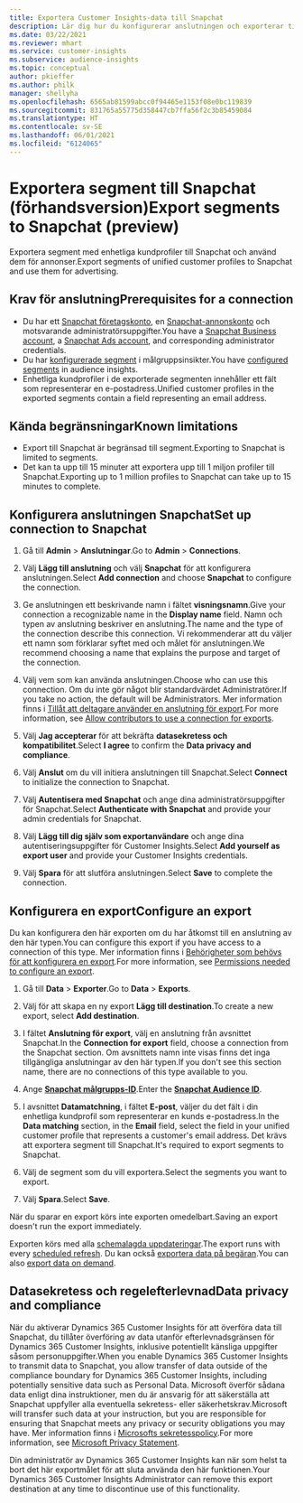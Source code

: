 ```yaml
---
title: Exportera Customer Insights-data till Snapchat
description: Lär dig hur du konfigurerar anslutningen och exporterar till Snapchat.
ms.date: 03/22/2021
ms.reviewer: mhart
ms.service: customer-insights
ms.subservice: audience-insights
ms.topic: conceptual
author: pkieffer
ms.author: philk
manager: shellyha
ms.openlocfilehash: 6565ab81599abcc0f94465e1153f08e0bc119839
ms.sourcegitcommit: 831765a55775d358447cb7ffa56f2c3b85459084
ms.translationtype: HT
ms.contentlocale: sv-SE
ms.lasthandoff: 06/01/2021
ms.locfileid: "6124065"
---
```

# <a name="export-segments-to-snapchat-preview"></a><span data-ttu-id="ce9be-103">Exportera segment till Snapchat (förhandsversion)</span><span class="sxs-lookup"><span data-stu-id="ce9be-103">Export segments to Snapchat (preview)</span></span>

<span data-ttu-id="ce9be-104">Exportera segment med enhetliga kundprofiler till Snapchat och använd dem för annonser.</span><span class="sxs-lookup"><span data-stu-id="ce9be-104">Export segments of unified customer profiles to Snapchat and use them for advertising.</span></span> 

## <a name="prerequisites-for-a-connection"></a><span data-ttu-id="ce9be-105">Krav för anslutning</span><span class="sxs-lookup"><span data-stu-id="ce9be-105">Prerequisites for a connection</span></span>

-   <span data-ttu-id="ce9be-106">Du har ett [Snapchat företagskonto](https://business.snapchat.com/), en [Snapchat-annonskonto](https://ads.snapchat.com/) och motsvarande administratörsuppgifter.</span><span class="sxs-lookup"><span data-stu-id="ce9be-106">You have a [Snapchat Business account](https://business.snapchat.com/), a [Snapchat Ads account](https://ads.snapchat.com/), and corresponding administrator credentials.</span></span>
-   <span data-ttu-id="ce9be-107">Du har [konfigurerade segment](segments.md) i målgruppsinsikter.</span><span class="sxs-lookup"><span data-stu-id="ce9be-107">You have [configured segments](segments.md) in audience insights.</span></span>
-   <span data-ttu-id="ce9be-108">Enhetliga kundprofiler i de exporterade segmenten innehåller ett fält som representerar en e-postadress.</span><span class="sxs-lookup"><span data-stu-id="ce9be-108">Unified customer profiles in the exported segments contain a field representing an email address.</span></span>

## <a name="known-limitations"></a><span data-ttu-id="ce9be-109">Kända begränsningar</span><span class="sxs-lookup"><span data-stu-id="ce9be-109">Known limitations</span></span>

- <span data-ttu-id="ce9be-110">Export till Snapchat är begränsad till segment.</span><span class="sxs-lookup"><span data-stu-id="ce9be-110">Exporting to Snapchat is limited to segments.</span></span>
- <span data-ttu-id="ce9be-111">Det kan ta upp till 15 minuter att exportera upp till 1 miljon profiler till Snapchat.</span><span class="sxs-lookup"><span data-stu-id="ce9be-111">Exporting up to 1 million profiles to Snapchat can take up to 15 minutes to complete.</span></span> 

## <a name="set-up-connection-to-snapchat"></a><span data-ttu-id="ce9be-112">Konfigurera anslutningen Snapchat</span><span class="sxs-lookup"><span data-stu-id="ce9be-112">Set up connection to Snapchat</span></span>

1. <span data-ttu-id="ce9be-113">Gå till **Admin** > **Anslutningar**.</span><span class="sxs-lookup"><span data-stu-id="ce9be-113">Go to **Admin** > **Connections**.</span></span>

1. <span data-ttu-id="ce9be-114">Välj **Lägg till anslutning** och välj **Snapchat** för att konfigurera anslutningen.</span><span class="sxs-lookup"><span data-stu-id="ce9be-114">Select **Add connection** and choose **Snapchat** to configure the connection.</span></span>

1. <span data-ttu-id="ce9be-115">Ge anslutningen ett beskrivande namn i fältet **visningsnamn**.</span><span class="sxs-lookup"><span data-stu-id="ce9be-115">Give your connection a recognizable name in the **Display name** field.</span></span> <span data-ttu-id="ce9be-116">Namn och typen av anslutning beskriver en anslutning.</span><span class="sxs-lookup"><span data-stu-id="ce9be-116">The name and the type of the connection describe this connection.</span></span> <span data-ttu-id="ce9be-117">Vi rekommenderar att du väljer ett namn som förklarar syftet med och målet för anslutningen.</span><span class="sxs-lookup"><span data-stu-id="ce9be-117">We recommend choosing a name that explains the purpose and target of the connection.</span></span>

1. <span data-ttu-id="ce9be-118">Välj vem som kan använda anslutningen.</span><span class="sxs-lookup"><span data-stu-id="ce9be-118">Choose who can use this connection.</span></span> <span data-ttu-id="ce9be-119">Om du inte gör något blir standardvärdet Administratörer.</span><span class="sxs-lookup"><span data-stu-id="ce9be-119">If you take no action, the default will be Administrators.</span></span> <span data-ttu-id="ce9be-120">Mer information finns i [Tillåt att deltagare använder en anslutning för export](connections.md#allow-contributors-to-use-a-connection-for-exports).</span><span class="sxs-lookup"><span data-stu-id="ce9be-120">For more information, see [Allow contributors to use a connection for exports](connections.md#allow-contributors-to-use-a-connection-for-exports).</span></span>

1. <span data-ttu-id="ce9be-121">Välj **Jag accepterar** för att bekräfta **datasekretess och kompatibilitet**.</span><span class="sxs-lookup"><span data-stu-id="ce9be-121">Select **I agree** to confirm the **Data privacy and compliance**.</span></span>

1. <span data-ttu-id="ce9be-122">Välj **Anslut** om du vill initiera anslutningen till Snapchat.</span><span class="sxs-lookup"><span data-stu-id="ce9be-122">Select **Connect** to initialize the connection to Snapchat.</span></span>

1. <span data-ttu-id="ce9be-123">Välj **Autentisera med Snapchat** och ange dina administratörsuppgifter för Snapchat.</span><span class="sxs-lookup"><span data-stu-id="ce9be-123">Select **Authenticate with Snapchat** and provide your admin credentials for Snapchat.</span></span> 

1. <span data-ttu-id="ce9be-124">Välj **Lägg till dig själv som exportanvändare** och ange dina autentiseringsuppgifter för Customer Insights.</span><span class="sxs-lookup"><span data-stu-id="ce9be-124">Select **Add yourself as export user** and provide your Customer Insights credentials.</span></span>

1. <span data-ttu-id="ce9be-125">Välj **Spara** för att slutföra anslutningen.</span><span class="sxs-lookup"><span data-stu-id="ce9be-125">Select **Save** to complete the connection.</span></span>

## <a name="configure-an-export"></a><span data-ttu-id="ce9be-126">Konfigurera en export</span><span class="sxs-lookup"><span data-stu-id="ce9be-126">Configure an export</span></span>

<span data-ttu-id="ce9be-127">Du kan konfigurera den här exporten om du har åtkomst till en anslutning av den här typen.</span><span class="sxs-lookup"><span data-stu-id="ce9be-127">You can configure this export if you have access to a connection of this type.</span></span> <span data-ttu-id="ce9be-128">Mer information finns i [Behörigheter som behövs för att konfigurera en export](export-destinations.md#set-up-a-new-export).</span><span class="sxs-lookup"><span data-stu-id="ce9be-128">For more information, see [Permissions needed to configure an export](export-destinations.md#set-up-a-new-export).</span></span>

1. <span data-ttu-id="ce9be-129">Gå till **Data** > **Exporter**.</span><span class="sxs-lookup"><span data-stu-id="ce9be-129">Go to **Data** > **Exports**.</span></span>

1. <span data-ttu-id="ce9be-130">Välj för att skapa en ny export **Lägg till destination**.</span><span class="sxs-lookup"><span data-stu-id="ce9be-130">To create a new export, select **Add destination**.</span></span>

1. <span data-ttu-id="ce9be-131">I fältet **Anslutning för export**, välj en anslutning från avsnittet Snapchat.</span><span class="sxs-lookup"><span data-stu-id="ce9be-131">In the **Connection for export** field, choose a connection from the Snapchat section.</span></span> <span data-ttu-id="ce9be-132">Om avsnittets namn inte visas finns det inga tillgängliga anslutningar av den här typen.</span><span class="sxs-lookup"><span data-stu-id="ce9be-132">If you don't see this section name, there are no connections of this type available to you.</span></span>

1. <span data-ttu-id="ce9be-133">Ange [**Snapchat målgrupps-ID**](https://businesshelp.snapchat.com/s/article/custom-audiences).</span><span class="sxs-lookup"><span data-stu-id="ce9be-133">Enter the [**Snapchat Audience ID**](https://businesshelp.snapchat.com/s/article/custom-audiences).</span></span>

1. <span data-ttu-id="ce9be-134">I avsnittet **Datamatchning**, i fältet **E-post**, väljer du det fält i din enhetliga kundprofil som representerar en kunds e-postadress.</span><span class="sxs-lookup"><span data-stu-id="ce9be-134">In the **Data matching** section, in the **Email** field, select the field in your unified customer profile that represents a customer's email address.</span></span> <span data-ttu-id="ce9be-135">Det krävs att exportera segment till Snapchat.</span><span class="sxs-lookup"><span data-stu-id="ce9be-135">It's required to export segments to Snapchat.</span></span>

1. <span data-ttu-id="ce9be-136">Välj de segment som du vill exportera.</span><span class="sxs-lookup"><span data-stu-id="ce9be-136">Select the segments you want to export.</span></span> 

1. <span data-ttu-id="ce9be-137">Välj **Spara**.</span><span class="sxs-lookup"><span data-stu-id="ce9be-137">Select **Save**.</span></span>

<span data-ttu-id="ce9be-138">När du sparar en export körs inte exporten omedelbart.</span><span class="sxs-lookup"><span data-stu-id="ce9be-138">Saving an export doesn't run the export immediately.</span></span>

<span data-ttu-id="ce9be-139">Exporten körs med alla [schemalagda uppdateringar](system.md#schedule-tab).</span><span class="sxs-lookup"><span data-stu-id="ce9be-139">The export runs with every [scheduled refresh](system.md#schedule-tab).</span></span> <span data-ttu-id="ce9be-140">Du kan också [exportera data på begäran](export-destinations.md#run-exports-on-demand).</span><span class="sxs-lookup"><span data-stu-id="ce9be-140">You can also [export data on demand](export-destinations.md#run-exports-on-demand).</span></span> 


## <a name="data-privacy-and-compliance"></a><span data-ttu-id="ce9be-141">Datasekretess och regelefterlevnad</span><span class="sxs-lookup"><span data-stu-id="ce9be-141">Data privacy and compliance</span></span>

<span data-ttu-id="ce9be-142">När du aktiverar Dynamics 365 Customer Insights för att överföra data till Snapchat, du tillåter överföring av data utanför efterlevnadsgränsen för Dynamics 365 Customer Insights, inklusive potentiellt känsliga uppgifter såsom personuppgifter.</span><span class="sxs-lookup"><span data-stu-id="ce9be-142">When you enable Dynamics 365 Customer Insights to transmit data to Snapchat, you allow transfer of data outside of the compliance boundary for Dynamics 365 Customer Insights, including potentially sensitive data such as Personal Data.</span></span> <span data-ttu-id="ce9be-143">Microsoft överför sådana data enligt dina instruktioner, men du är ansvarig för att säkerställa att Snapchat uppfyller alla eventuella sekretess- eller säkerhetskrav.</span><span class="sxs-lookup"><span data-stu-id="ce9be-143">Microsoft will transfer such data at your instruction, but you are responsible for ensuring that Snapchat meets any privacy or security obligations you may have.</span></span> <span data-ttu-id="ce9be-144">Mer information finns i [Microsofts sekretesspolicy](https://go.microsoft.com/fwlink/?linkid=396732).</span><span class="sxs-lookup"><span data-stu-id="ce9be-144">For more information, see [Microsoft Privacy Statement](https://go.microsoft.com/fwlink/?linkid=396732).</span></span>

<span data-ttu-id="ce9be-145">Din administratör av Dynamics 365 Customer Insights kan när som helst ta bort det här exportmålet för att sluta använda den här funktionen.</span><span class="sxs-lookup"><span data-stu-id="ce9be-145">Your Dynamics 365 Customer Insights Administrator can remove this export destination at any time to discontinue use of this functionality.</span></span>
